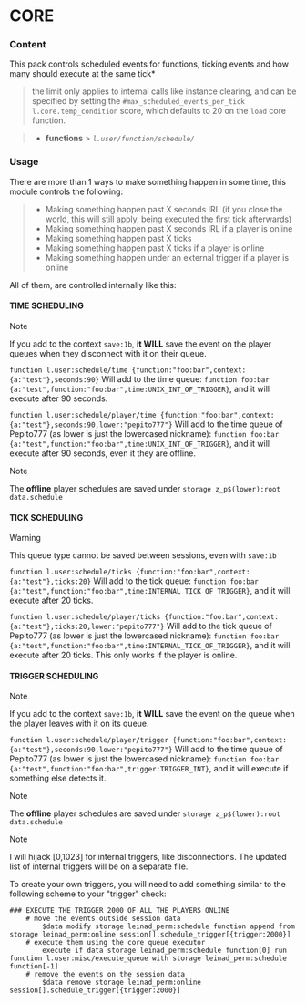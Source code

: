 # CORE

### Content

This pack controls scheduled events for functions, 
ticking events and how many should execute at the same tick*
> the limit only applies to internal calls like instance clearing, and can be specified by setting the `#max_scheduled_events_per_tick l.core.temp_condition` score, which defaults to 20 on the `load` core function.

> - **functions**   > _`l.user/function/schedule/`_

### Usage

There are more than 1 ways to make something happen in some time, this module controls the following:
> - Making something happen past X seconds IRL (if you close the world, this will still apply, being executed the first tick afterwards)
> - Making something happen past X seconds IRL if a player is online
> - Making something happen past X ticks
> - Making something happen past X ticks if a player is online
> - Making something happen under an external trigger if a player is online

All of them, are controlled internally like this:

#### TIME SCHEDULING

> [!NOTE]
> If you add to the context `save:1b`, **it WILL** save the event on the player queues when they disconnect with it on their queue.

```function l.user:schedule/time {function:"foo:bar",context:{a:"test"},seconds:90}```
Will add to the time queue: `function foo:bar {a:"test",function:"foo:bar",time:UNIX_INT_OF_TRIGGER}`, and it will execute after 90 seconds.

```function l.user:schedule/player/time {function:"foo:bar",context:{a:"test"},seconds:90,lower:"pepito777"}```
Will add to the time queue of Pepito777 (as lower is just the lowercased nickname): `function foo:bar {a:"test",function:"foo:bar",time:UNIX_INT_OF_TRIGGER}`, and it will execute after 90 seconds, even it they are offline.

> [!NOTE]
> The **offline** player schedules are saved under `storage z_p$(lower):root data.schedule`

#### TICK SCHEDULING

> [!WARNING]
> This queue type cannot be saved between sessions, even with `save:1b`

```function l.user:schedule/ticks {function:"foo:bar",context:{a:"test"},ticks:20}```
Will add to the tick queue: `function foo:bar {a:"test",function:"foo:bar",time:INTERNAL_TICK_OF_TRIGGER}`, and it will execute after 20 ticks.


```function l.user:schedule/player/ticks {function:"foo:bar",context:{a:"test"},ticks:20,lower:"pepito777"}```
Will add to the tick queue of Pepito777 (as lower is just the lowercased nickname): `function foo:bar {a:"test",function:"foo:bar",time:INTERNAL_TICK_OF_TRIGGER}`, and it will execute after 20 ticks. This only works if the player is online.

#### TRIGGER SCHEDULING

> [!NOTE]
> If you add to the context `save:1b`, **it WILL** save the event on the queue when the player leaves with it on its queue.

```function l.user:schedule/player/trigger {function:"foo:bar",context:{a:"test"},seconds:90,lower:"pepito777"}```
Will add to the time queue of Pepito777 (as lower is just the lowercased nickname): `function foo:bar {a:"test",function:"foo:bar",trigger:TRIGGER_INT}`, and it will execute if something else detects it.

> [!NOTE]
> The **offline** player schedules are saved under `storage z_p$(lower):root data.schedule`

> [!NOTE]
> I will hijack [0,1023] for internal triggers, like disconnections. The updated list of internal triggers will be on a separate file.

To create your own triggers, you will need to add something similar to the following scheme to your "trigger" check:

```
### EXECUTE THE TRIGGER 2000 OF ALL THE PLAYERS ONLINE
    # move the events outside session data
        $data modify storage leinad_perm:schedule function append from storage leinad_perm:online session[].schedule_trigger[{trigger:2000}]
    # execute them using the core queue executor
        execute if data storage leinad_perm:schedule function[0] run function l.user:misc/execute_queue with storage leinad_perm:schedule function[-1]
    # remove the events on the session data
        $data remove storage leinad_perm:online session[].schedule_trigger[{trigger:2000}]
```